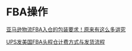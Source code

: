 # FBA操作

[亚马逊物流FBA入仓的包装要求！原来有这么多讲究](http://www.cifnews.com/article/37379)

[UPS发美国FBA头程仓计费方式与发货流程](https://www.douban.com/note/545126238/)

